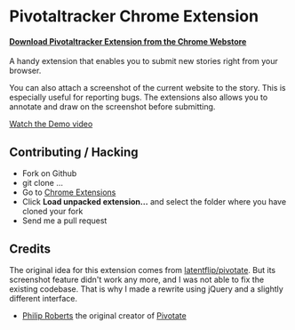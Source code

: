 # Pivotaltracker Chrome Extension

#### [Download Pivotaltracker Extension from the Chrome Webstore](http://chrome.google.com/webstore/detail/)

A handy extension that enables you to submit new stories right from your browser.

You can also attach a screenshot of the current website to the story. This is especially useful for reporting bugs. The extensions also allows you to annotate and draw on the screenshot before submitting.

[Watch the Demo video](http://screenr.com/)

## Contributing / Hacking

* Fork on Github
* git clone …
* Go to [Chrome Extensions](chrome://chrome/extensions/)
* Click **Load unpacked extension…** and select the folder where you have cloned your fork
* Send me a pull request

## Credits

The original idea for this extension comes from [latentflip/pivotate](https://github.com/latentflip/pivotate). But its screenshot feature didn't work any more, and I was not able to fix the existing codebase. That is why I made a rewrite using jQuery and a slightly different interface.

* [Philip Roberts](https://github.com/latentflip) the original creator of [Pivotate](https://github.com/latentflip/pivotate)
